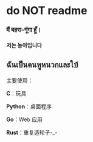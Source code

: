 # do NOT readme
### मैं बहरा-गूंगा हूँ।
#### 저는 농아입니다
## ฉันเป็นคนหูหนวกและใบ้

主要使用：

**C**：玩具

**Python**：桌面程序

**Go**：Web 应用

**Rust**：重复造轮子-_-
